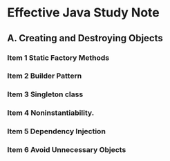 
# Effective Java Study Note

## A. Creating and Destroying Objects

### Item 1 Static Factory Methods

### Item 2 Builder Pattern

### Item 3 Singleton class

### Item 4 Noninstantiability.

### Item 5 Dependency Injection

### Item 6 Avoid Unnecessary Objects
